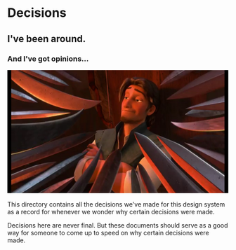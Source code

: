 # Decisions

## I've been around.

### And I've got opinions...

![](./opinions.png)

This directory contains all the decisions we've made for this design system as a record for whenever we wonder why certain decisions were made.

Decisions here are never final.
But these documents should serve as a good way for someone to come up to speed on why certain decisions were made.
